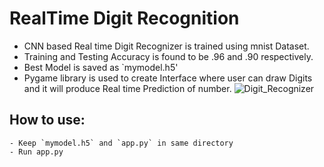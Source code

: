 # RealTime Digit Recognition
- CNN based Real time Digit Recognizer is trained using mnist Dataset.
- Training and Testing Accuracy is found to be .96 and .90 respectively.
- Best Model is saved as `mymodel.h5'
- Pygame library is used to create Interface where user can draw Digits and it will produce Real time Prediction of number.
![Digit_Recognizer](https://user-images.githubusercontent.com/86182149/160291878-ce310a0c-87af-43ce-90ae-a2aae227e268.png)

## How to use:
    - Keep `mymodel.h5` and `app.py` in same directory
    - Run app.py 
    
